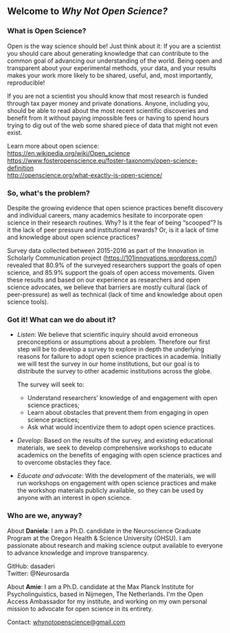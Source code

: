 ## Welcome to *Why Not Open Science?*

### What is Open Science? 
Open is the way science should be! Just think about it: If you are a scientist you should care about generating knowledge that can contribute to the common goal of advancing our understanding of the world. Being open and transparent about your experimental methods, your data, and your results makes your work more likely to be shared, useful, and, most importantly, reproducible!

If you are not a scientist you should know that most research is funded through tax payer money and private donations. Anyone, including you, should be able to read about the most recent scientific discoveries and benefit from it without paying impossible fees or having to spend hours trying to dig out of the web some shared piece of data that might not even exist. 

Learn more about open science:   
https://en.wikipedia.org/wiki/Open_science  
https://www.fosteropenscience.eu/foster-taxonomy/open-science-definition  
http://openscience.org/what-exactly-is-open-science/


### So, what's the problem?

Despite the growing evidence that open science practices benefit discovery and individual careers, many academics hesitate to incorporate open science in their research routines. Why? Is it the fear of being “scooped”? Is it the lack of peer pressure and institutional rewards? Or, is it a lack of time and knowledge about open science practices? 

Survey data collected between 2015-2016 as part of the Innovation in Scholarly Communication project (https://101innovations.wordpress.com/) revealed that 80.9% of the surveyed researchers support the goals of open science, and 85.9% support the goals of open access movements. Given these results and based on our experience as researchers and open science advocates, we believe that barriers are mostly cultural (lack of peer-pressure) as well as technical (lack of time and knowledge about open science tools).

### Got it! What can we do about it?

* *Listen*: We believe that scientific inquiry should avoid erroneous preconceptions or assumptions about a problem. Therefore our first step will be to develop a survey to explore in depth the underlying reasons for failure to adopt open science practices in academia. Initially we will test the survey in our home institutions, but our goal is to distribute the survey to other academic institutions across the globe.

     The survey will seek to:
     * Understand researchers’ knowledge of and engagement with open science practices; 
     * Learn about obstacles that prevent them from engaging in open science practices; 
     * Ask what would incentivize them to adopt open science practices.

* *Develop*: Based on the results of the survey, and existing educational materials, we seek to develop comprehensive workshops to educate academics on the benefits of engaging with open science practices and to overcome obstacles they face.

* *Educate and advocate*: With the development of the materials, we will run workshops on engagement with open science practices and make the workshop materials publicly available, so they can be used by anyone with an interest in open science.

### Who are we, anyway?
About __Daniela__: I am a Ph.D. candidate in the Neuroscience Graduate Program at the Oregon Health & Science University (OHSU). I am passionate about research and making science output available to everyone to advance knowledge and improve transparency.  

GitHub: dasaderi  
Twitter: @Neurosarda  

About __Amie__: I am a Ph.D. candidate at the Max Planck Institute for Psycholinguistics, based in Nijmegen, The Netherlands. I'm the Open Access Ambassador for my institute, and working on my own personal mission to advocate for open science in its entirety. 

Contact: whynotopenscience@gmail.com




